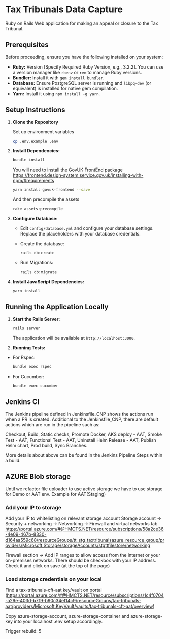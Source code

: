 # Tax Tribunals Data Capture


Ruby on Rails Web application for making an appeal or closure to the Tax Tribunal.

## Prerequisites

Before proceeding, ensure you have the following installed on your system:

* **Ruby:** Version [Specify Required Ruby Version, e.g., 3.2.2]. You can use a version manager like `rbenv` or `rvm` to manage Ruby versions.
* **Bundler:** Install it with `gem install bundler`.
* **Database:** Ensure PostgreSQL server is running and `libpq-dev` (or equivalent) is installed for native gem compilation.
* **Yarn:** Install it using `npm install -g yarn`.

## Setup Instructions

1.  **Clone the Repository**

    Set up environment variables 
    ```bash
    cp .env.example .env
    ```

2.  **Install Dependencies:**

    ```bash
    bundle install
    ```
    You will need to install the GovUK FrontEnd package
    https://frontend.design-system.service.gov.uk/installing-with-npm/#requirements

    ```bash
    yarn install govuk-frontend --save
    ```

    And then precompile the assets

    ```bash
    rake assets:precompile
    ```
3.  **Configure Database:**

    * Edit `config/database.yml` and configure your database settings. Replace the placeholders with your database credentials.

    * Create the database:

        ```bash
        rails db:create
        ```

    * Run Migrations:
        ```bash
        rails db:migrate
        ```

4.  **Install JavaScript Dependencies:**

    ```bash
    yarn install
    ```
## Running the Application Locally

1.  **Start the Rails Server:**

    ```bash
    rails server
    ```

    The application will be available at `http://localhost:3000`.

2.  **Running Tests:**

   * For Rspec:
     ```bash
     bundle exec rspec
     ```
   * For Cucumber:
     ```bash
     bundle exec cucumber
     ```

## Jenkins CI ##

The Jenkins pipeline defined in Jenkinsfile_CNP shows the actions run when a PR is created.
Additional to the Jenkinsfile_CNP, there are default actions which are run in the pipeline such as:

Checkout, Build, Static checks, Promote Docker, AKS deploy - AAT, Smoke Test - AAT, Functional Test - AAT, Uninstall Helm Release - AAT, Publish Helm chart, Prod build, Sync Branches.

More details about above can be found in the Jenkins Pipeline Steps within a build.

## AZURE Blob storage ##

Until we refactor file uploader to use active storage we have to use storage for Demo or AAT env.
Example for AAT(Staging)

### Add your IP to storage ###
Add your IP to whitelisting on relevant storage account
Storage account -> Security + networking -> Networking -> Firewall and virtual networks tab
https://portal.azure.com/#@HMCTS.NET/resource/subscriptions/58a2ce36-4e09-467b-8330-d164aa559c68/resourceGroups/tt_stg_taxtribunalsazure_resource_group/providers/Microsoft.Storage/storageAccounts/stgttfilestore/networking

Firewall section -> Add IP ranges to allow access from the internet or your on-premises networks.
There should be checkbox with your IP address. Check it and click on save (at the top of the page)

### Load storage credentials on your local ###
Find a tax-tribunals-cft-aat key/vault on portal (https://portal.azure.com/#@HMCTS.NET/resource/subscriptions/1c4f0704-a29e-403d-b719-b90c34ef14c9/resourceGroups/tax-tribunals-aat/providers/Microsoft.KeyVault/vaults/tax-tribunals-cft-aat/overview)

Copy azure-storage-account, azure-storage-container and azure-storage-key into your localhost .env setup accordingly.

Trigger rebuild: 5